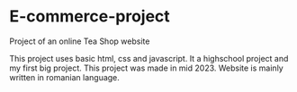 # E-commerce-project

Project of an online Tea Shop website

This project uses basic html, css and javascript. It a highschool project and my first big project. This project was made in mid 2023.
Website is mainly written in romanian language.
